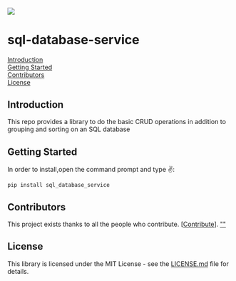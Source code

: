 <h6 align="left">
    <img src="https://cdn.sealr.app/quaking+aspen+logo+teal+full-02.png"  />
</h6>

# sql-database-service
[Introduction](#Introduction)\
[Getting Started](#Started)\
[Contributors](#Contributors)\
[License](#License)
<h2 id="Introduction">Introduction</h2>
This repo provides a library to do the basic CRUD operations in addition to grouping and sorting on an SQL database
 
<h2 id="Started">Getting Started</h2>
In order to install,open the command prompt and type ✌️:

```
pip install sql_database_service
```




<h2 id="">Contributors</h2>

This project exists thanks to all the people who contribute. [[Contribute](CONTRIBUTING.md)].
<a href="https://github.com/Quakingaspen-codehub/sql_database_service/graphs/contributors">
""
</a>

<h2 id="License">License</h2>

This library is licensed under the MIT License - see the [LICENSE.md](LICENSE) file for details.
